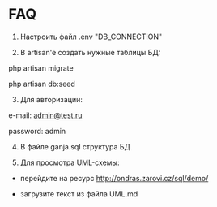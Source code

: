 # FAQ

1) Настроить файл .env "DB_CONNECTION"


2) В artisan'e создать нужные таблицы БД:

php artisan migrate

php artisan db:seed


3) Для авторизации:

e-mail: 	admin@test.ru

password:   admin


4) В файле ganja.sql структура БД


5) Для просмотра UML-схемы:

- перейдите на ресурс http://ondras.zarovi.cz/sql/demo/

- загрузите текст из файла UML.md
